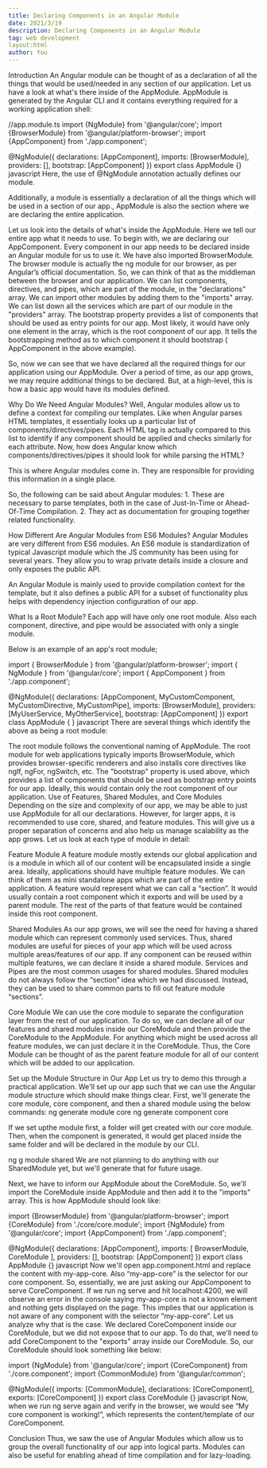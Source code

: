 ```yaml
---
title: Declaring Components in an Angular Module
date: 2021/3/19
description: Declaring Components in an Angular Module
tag: web development
layout:html
author: You
---
```


Introduction
An Angular module can be thought of as a declaration of all the things that would be used/needed in any section of our application. Let us have a look at what's there inside of the AppModule. AppModule is generated by the Angular CLI and it contains everything required for a working application shell:

//app.module.ts
import {NgModule} from '@angular/core';
import {BrowserModule} from '@angular/platform-browser';
import {AppComponent} from './app.component';

@NgModule({
  declarations: [AppComponent],
  imports: [BrowserModule],
  providers: [],
  bootstrap: [AppComponent]
})
export class AppModule {}
javascript
Here, the use of @NgModule annotation actually defines our module.

Additionally, a module is essentially a declaration of all the things which will be used in a section of our app., AppModule is also the section where we are declaring the entire application.

Let us look into the details of what's inside the AppModule. Here we tell our entire app what it needs to use. To begin with, we are declaring our AppComponent. Every component in our app needs to be declared inside an Angular module for us to use it. We have also imported BrowserModule. The browser module is actually the ng module for our browser, as per Angular’s official documentation. So, we can think of that as the middleman between the browser and our application. We can list components, directives, and pipes, which are part of the module, in the "declarations" array. We can import other modules by adding them to the "imports" array. We can list down all the services which are part of our module in the "providers" array. The bootstrap property provides a list of components that should be used as entry points for our app. Most likely, it would have only one element in the array, which is the root component of our app. It tells the bootstrapping method as to which component it should bootstrap ( AppComponent in the above example).

So, now we can see that we have declared all the required things for our application using our AppModule. Over a period of time, as our app grows, we may require additional things to be declared. But, at a high-level, this is how a basic app would have its modules defined.

Why Do We Need Angular Modules?
Well, Angular modules allow us to define a context for compiling our templates. Like when Angular parses HTML templates, it essentially looks up a particular list of components/directives/pipes. Each HTML tag is actually compared to this list to identify if any component should be applied and checks similarly for each attribute. Now, how does Angular know which components/directives/pipes it should look for while parsing the HTML?

This is where Angular modules come in. They are responsible for providing this information in a single place.

So, the following can be said about Angular modules: 1. These are necessary to parse templates, both in the case of Just-In-Time or Ahead-Of-Time Compilation. 2. They act as documentation for grouping together related functionality.

How Different Are Angular Modules from ES6 Modules?
Angular Modules are very different from ES6 modules. An ES6 module is standardization of typical Javascript module which the JS community has been using for several years. They allow you to wrap private details inside a closure and only exposes the public API.

An Angular Module is mainly used to provide compilation context for the template, but it also defines a public API for a subset of functionality plus helps with dependency injection configuration of our app.

What Is a Root Module?
Each app will have only one root module. Also each component, directive, and pipe would be associated with only a single module.

Below is an example of an app's root module;

import { BrowserModule } from '@angular/platform-browser';
import { NgModule } from '@angular/core';
import { AppComponent } from './app.component';

@NgModule({
  declarations: [AppComponent, MyCustomComponent, MyCustomDirective, MyCustomPipe],
  imports: [BrowserModule],
  providers: [MyUserService, MyOtherService],
  bootstrap: [AppComponent]
})
export class AppModule {
}
javascript
There are several things which identify the above as being a root module:

The root module follows the conventional naming of AppModule.
The root module for web applications typically imports BrowserModule, which provides browser-specific renderers and also installs core directives like ngIf, ngFor, ngSwitch, etc.
The "bootstrap" property is used above, which provides a list of components that should be used as bootstrap entry points for our app. Ideally, this would contain only the root component of our application.
Use of Features, Shared Modules, and Core Modules
Depending on the size and complexity of our app, we may be able to just use AppModule for all our declarations. However, for larger apps, it is recommended to use core, shared, and feature modules. This will give us a proper separation of concerns and also help us manage scalability as the app grows. Let us look at each type of module in detail:

Feature Module A feature module mostly extends our global application and is a module in which all of our content will be encapsulated inside a single area. Ideally, applications should have multiple feature modules. We can think of them as mini standalone apps which are part of the entire application. A feature would represent what we can call a “section”. It would usually contain a root component which it exports and will be used by a parent module. The rest of the parts of that feature would be contained inside this root component.

Shared Modules As our app grows, we will see the need for having a shared module which can represent commonly used services. Thus, shared modules are useful for pieces of your app which will be used across multiple areas/features of our app. If any component can be reused within multiple features, we can declare it inside a shared module. Services and Pipes are the most common usages for shared modules. Shared modules do not always follow the “section” idea which we had discussed. Instead, they can be used to share common parts to fill out feature module “sections”.

Core Module We can use the core module to separate the configuration layer from the rest of our application. To do so, we can declare all of our features and shared modules inside our CoreModule and then provide the CoreModule to the AppModule. For anything which might be used across all feature modules, we can just declare it in the CoreModule. Thus, the Core Module can be thought of as the parent feature module for all of our content which will be added to our application.

Set up the Module Structure in Our App
Let us try to demo this through a practical application. We'll set up our app such that we can use the Angular module structure which should make things clear. First, we'll generate the core module, core component, and then a shared module using the below commands: ng generate module core ng generate component core

If we set upthe module first, a folder will get created with our core module. Then, when the component is generated, it would get placed inside the same folder and will be declared in the module by our CLI.

ng g module shared We are not planning to do anything with our SharedModule yet, but we'll generate that for future usage.

Next, we have to inform our AppModule about the CoreModule. So, we'll import the CoreModule inside AppModule and then add it to the "imports" array. This is how AppModule should look like:

import {BrowserModule} from '@angular/platform-browser';
import {CoreModule} from './core/core.module';
import {NgModule} from '@angular/core';
import {AppComponent} from './app.component';

@NgModule({
  declarations: [AppComponent],
  imports: [
    BrowserModule,
    CoreModule
  ],
  providers: [],
  bootstrap: [AppComponent]
})
export class AppModule {}
javascript
Now we'll open app.component.html and replace the content with my-app-core. Also “my-app-core” is the selector for our core component. So, essentially, we are just asking our AppComponent to serve CoreComponent. If we run ng serve and hit localhost:4200, we will observe an error in the console saying my-app-core is not a known element and nothing gets displayed on the page. This implies that our application is not aware of any component with the selector “my-app-core”. Let us analyze why that is the case. We declared CoreComponent inside our CoreModule, but we did not expose that to our app. To do that, we'll need to add CoreComponent to the "exports" array inside our CoreModule. So, our CoreModule should look something like below:

import {NgModule} from '@angular/core';
import {CoreComponent} from './core.component';
import {CommonModule} from '@angular/common';

@NgModule({
  imports: [CommonModule],
  declarations: [CoreComponent],
  exports: [CoreComponent]
})
export class CoreModule {}
javascript
Now, when we run ng serve again and verify in the browser, we would see “My core component is working!”, which represents the content/template of our CoreComponent.

Conclusion
Thus, we saw the use of Angular Modules which allow us to group the overall functionality of our app into logical parts. Modules can also be useful for enabling ahead of time compilation and for lazy-loading.
